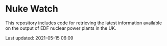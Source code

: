 # Nuke Watch

This repository includes code for retrieving the latest information available on the output of EDF nuclear power plants in the UK.

Last updated: 2021-05-15 06:09